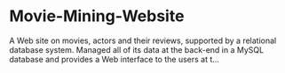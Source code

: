 # Movie-Mining-Website
A Web site on movies, actors and their reviews, supported by a relational database system. Managed all of its data at the back-end in a MySQL database and provides a Web interface to the users at t…
